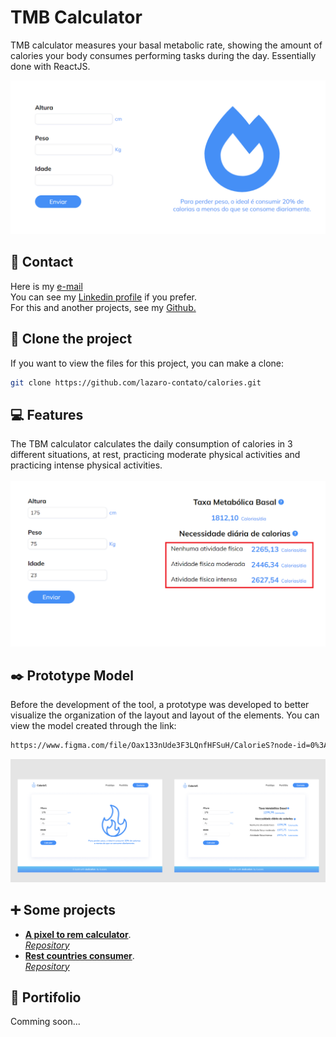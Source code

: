 # TMB Calculator
TMB calculator measures your basal metabolic rate, showing the amount of calories your body consumes performing tasks during the day. Essentially done with ReactJS.<br>

<img src="https://github.com/lazaro-contato/images-repo/blob/master/TMB.PNG" alt="JLazaro" border="0">
<br>

## 📱 Contact

Here is my [e-mail](mailto:dev.jlazaro@gmail.com?subject=Ol%C3%A1,%20L%C3%A1zaro) <br> 
You can see my [Linkedin profile](https://www.linkedin.com/in/lazaro-contato/)  if you prefer. <br>
For this and another projects, see my [Github.](https://github.com/lazaro-contato) <br>

## 	📁 Clone the project

If you want to view the files for this project, you can make a clone:

```sh
git clone https://github.com/lazaro-contato/calories.git
```

## 💻 Features

The TBM calculator calculates the daily consumption of calories in 3 different situations, at rest, practicing moderate physical activities and practicing intense physical activities.
<br>
<br>
<img src="https://github.com/lazaro-contato/images-repo/blob/master/TMB%20itens.png" alt="JLazaro" border="0">

## 	✒️ Prototype Model
Before the development of the tool, a prototype was developed to better visualize the organization of the layout and layout of the elements. You can view the model created through the link:
```sh
https://www.figma.com/file/Oax133nUde3F3LQnfHFSuH/CalorieS?node-id=0%3A1
```
<img src="https://github.com/lazaro-contato/images-repo/blob/master/TMB%20prototype.PNG" alt="JLazaro" border="0">


## ➕ Some projects

* [ **A pixel to rem calculator**](https://pixeltorem.netlify.app/).<br>
*[Repository](https://github.com/lazaro-contato/pixeltorem)*
* [ **Rest countries consumer**](https://rest-countries-consumer.netlify.app/).<br>
*[Repository](https://github.com/lazaro-contato/restcountriesapi)*


## 📃 Portifolio

Comming soon...

